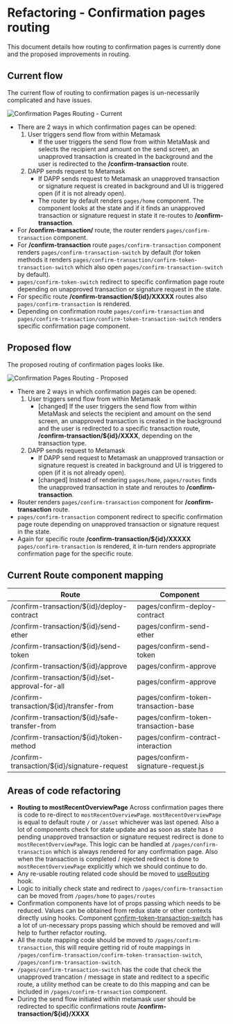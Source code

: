 # Refactoring - Confirmation pages routing

This document details how routing to confirmation pages is currently done and the proposed improvements in routing.

## Current flow

The current flow of routing to confirmation pages is un-necessarily complicated and have issues.

![Confirmation Pages Routing - Current](https://raw.githubusercontent.com/MetaMask/metamask-extension/develop/docs/refactoring/confirmation-pages-routing/current.png)

- There are 2 ways in which confirmation pages can be opened:
  1. User triggers send flow from within Metamask
     - If the user triggers the send flow from within MetaMask and selects the recipient and amount on the send screen, an unapproved transaction is created in the background and the user is redirected to the **/confirm-transaction** route.
  2. DAPP sends request to Metamask
     - If DAPP sends request to Metamask an unapproved transaction or signature request is created in background and UI is triggered open (if it is not already open).
     - The router by default renders `pages/home` component. The component looks at the state and if it finds an unapproved transaction or signature request in state it re-routes to **/confirm-transaction**.
- For **/confirm-transaction/** route, the router renders `pages/confirm-transaction` component.
- For **/confirm-transaction** route `pages/confirm-transaction` component renders `pages/confirm-transaction-switch` by default (for token methods it renders `pages/confirm-transaction/confirm-token-transaction-switch` which also open `pages/confirm-transaction-switch` by default).
- `pages/confirm-token-switch` redirect to specific confirmation page route depending on unapproved transaction or signature request in the state.
- For specific route **/confirm-transaction/${id}/XXXXX** routes also `pages/confirm-transaction` is rendered.
- Depending on confirmation route `pages/confirm-transaction` and `pages/confirm-transaction/confirm-token-transaction-switch` renders specific confirmation page component.

## Proposed flow

The proposed routing of confirmation pages looks like.

![Confirmation Pages Routing - Proposed](https://raw.githubusercontent.com/MetaMask/metamask-extension/develop/docs/refactoring/confirmation-pages-routing/proposed.png)

- There are 2 ways in which confirmation pages can be opened:
  1. User triggers send flow from within Metamask
     - [changed] If the user triggers the send flow from within MetaMask and selects the recipient and amount on the send screen, an unapproved transaction is created in the background and the user is redirected to a specific transaction route, **/confirm-transaction/${id}/XXXX**, depending on the transaction type.
  2. DAPP sends request to Metamask
     - If DAPP send request to Metamask an unapproved transaction or signature request is created in background and UI is triggered to open (if it is not already open).
     - [changed] Instead of rendering `pages/home`, `pages/routes` finds the unapproved transaction in state and reroutes to **/confirm-transaction**.
- Router renders `pages/confirm-transaction` component for **/confirm-transaction** route.
- `pages/confirm-transaction` component redirect to specific confirmation page route depending on unapproved transaction or signature request in the state.
- Again for specific route **/confirm-transaction/${id}/XXXXX** `pages/confirm-transaction` is rendered, it in-turn renders appropriate confirmation page for the specific route.

## Current Route component mapping

| Route                                           | Component                            |
| ----------------------------------------------- | ------------------------------------ |
| /confirm-transaction/${id}/deploy-contract      | pages/confirm-deploy-contract        |
| /confirm-transaction/${id}/send-ether           | pages/confirm-send-ether             |
| /confirm-transaction/${id}/send-token           | pages/confirm-send-token             |
| /confirm-transaction/${id}/approve              | pages/confirm-approve                |
| /confirm-transaction/${id}/set-approval-for-all | pages/confirm-approve                |
| /confirm-transaction/${id}/transfer-from        | pages/confirm-token-transaction-base |
| /confirm-transaction/${id}/safe-transfer-from   | pages/confirm-token-transaction-base |
| /confirm-transaction/${id}/token-method         | pages/confirm-contract-interaction   |
| /confirm-transaction/${id}/signature-request    | pages/confirm-signature-request.js   |

## Areas of code refactoring

- **Routing to mostRecentOverviewPage**
  Across confirmation pages there is code to re-direct to `mostRecentOverviewPage`. `mostRecentOverviewPage` is equal to default route `/` or `/asset` whichever was last opened.
  Also a lot of components check for state update and as soon as state has `0` pending unapproved transaction or signature request redirect is done to `mostRecentOverviewPage`. This logic can be handled at `/pages/confirm-transaction` which is always rendered for any confirmation page.
  Also when the transaction is completed / rejected redirect is done to `mostRecentOverviewPage` explicitly which we should continue to do.
- Any re-usable routing related code should be moved to [useRouting](https://github.com/MetaMask/metamask-extension/blob/develop/ui/hooks/useRouting.js) hook.
- Logic to initially check state and redirect to `/pages/confirm-transaction` can be moved from `/pages/home` to `pages/routes`
- Confirmation components have lot of props passing which needs to be reduced. Values can be obtained from redux state or other contexts directly using hooks. Component [confirm-token-transaction-switch](https://github.com/MetaMask/metamask-extension/blob/develop/ui/pages/confirm-transaction/confirm-token-transaction-switch.js) has a lot of un-necessary props passing which should be removed and will help to further refactor routing.
- All the route mapping code should be moved to `/pages/confirm-transaction`, this will require getting rid of route mappings in `/pages/confirm-transaction/confirm-token-transaction-switch`, `/pages/confirm-transaction-switch`.
- `/pages/confirm-transaction-switch` has the code that check the unapproved trancation / message in state and reditect to a specific route, a utility method can be create to do this mapping and can be included in `/pages/confirm-transaction` component.
- During the send flow initiated within metamask user should be redirected to specific confirmations route **/confirm-transaction/${id}/XXXX**
